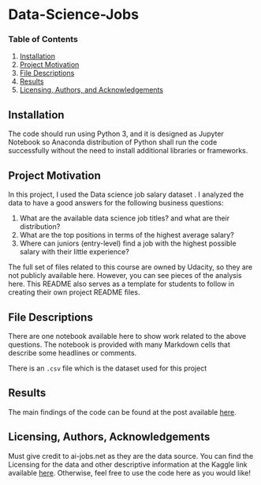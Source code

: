 # Data-Science-Jobs
### Table of Contents

1. [Installation](#installation)
2. [Project Motivation](#motivation)
3. [File Descriptions](#files)
4. [Results](#results)
5. [Licensing, Authors, and Acknowledgements](#licensing)

## Installation <a name="installation"></a>
The code should run using Python 3, and it is designed as Jupyter Notebook so Anaconda distribution of Python shall run the code successfully without the need to install additional libraries or frameworks.


## Project Motivation

In this project, I used the Data science job salary dataset . 
I analyzed the data to have a good answers for the following business questions:
1. What are the available data science job titles? and what are their distribution?
2. What are the top positions in terms of the highest average salary?
3. Where can juniors (entry-level) find a job with the highest possible salary with their little experience?

The full set of files related to this course are owned by Udacity, so they are not publicly available here.  However, you can see pieces of the analysis here.  This README also serves as a template for students to follow in creating their own project README files.


## File Descriptions <a name="files"></a>

There are one notebook available here to show work related to the above questions. The notebook is provided with many Markdown cells that describe some headlines or comments. 
 
There is an `.csv` file which is the dataset used for this project

## Results<a name="results"></a>

The main findings of the code can be found at the post available [here](https://medium.com/@xhadeel246/what-are-the-data-science-jobs-salaries-1d8008cdb62a).

## Licensing, Authors, Acknowledgements<a name="licensing"></a>

Must give credit to ai-jobs.net as they are the data source.  You can find the Licensing for the data and other descriptive information at the Kaggle link available [here](https://www.kaggle.com/datasets/milanvaddoriya/data-science-job-salary).  Otherwise, feel free to use the code here as you would like! 

